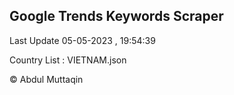 

## Google Trends Keywords Scraper 
 
Last Update 05-05-2023 , 19:54:39

Country List :
VIETNAM.json



© Abdul Muttaqin 
